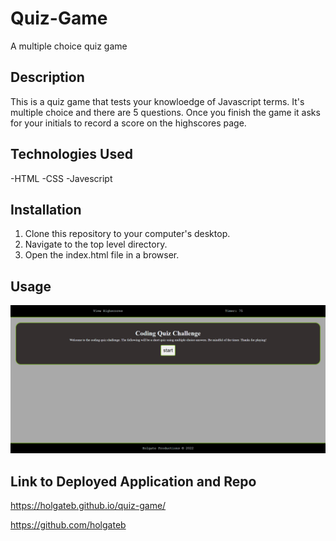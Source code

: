 # Quiz-Game
A multiple choice quiz game

## Description

This is a quiz game that tests your knowloedge of Javascript terms. It's multiple choice and there are 5 questions. Once you finish the game it asks for your initials to record a score on the highscores page.

## Technologies Used

-HTML
-CSS
-Javescript

## Installation

1. Clone this repository to your computer's desktop.
2. Navigate to the top level directory.
3. Open the index.html file in a browser.

## Usage

![Screenshot of Quiz Game](./assets/images/screenshot.png)

## Link to Deployed Application and Repo

https://holgateb.github.io/quiz-game/

https://github.com/holgateb